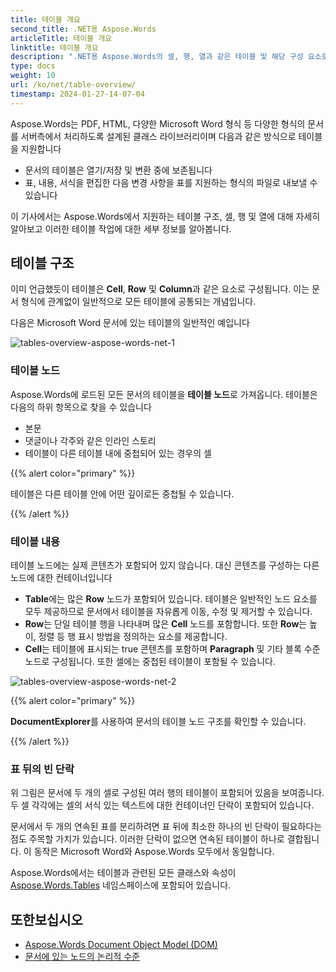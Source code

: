 ```yaml
---
title: 테이블 개요
second_title: .NET용 Aspose.Words
articleTitle: 테이블 개요
linktitle: 테이블 개요
description: ".NET용 Aspose.Words의 셀, 행, 열과 같은 테이블 및 해당 구성 요소로 작업합니다. C#의 테이블로 작업하는 방법."
type: docs
weight: 10
url: /ko/net/table-overview/
timestamp: 2024-01-27-14-07-04
---
```


Aspose.Words는 PDF, HTML, 다양한 Microsoft Word 형식 등 다양한 형식의 문서를 서버측에서 처리하도록 설계된 클래스 라이브러리이며 다음과 같은 방식으로 테이블을 지원합니다

* 문서의 테이블은 열기/저장 및 변환 중에 보존됩니다
* 표, 내용, 서식을 편집한 다음 변경 사항을 표를 지원하는 형식의 파일로 내보낼 수 있습니다

이 기사에서는 Aspose.Words에서 지원하는 테이블 구조, 셀, 행 및 열에 대해 자세히 알아보고 이러한 테이블 작업에 대한 세부 정보를 알아봅니다.

## 테이블 구조

이미 언급했듯이 테이블은 **Cell**, **Row** 및 **Column**과 같은 요소로 구성됩니다. 이는 문서 형식에 관계없이 일반적으로 모든 테이블에 공통되는 개념입니다.

다음은 Microsoft Word 문서에 있는 테이블의 일반적인 예입니다

![tables-overview-aspose-words-net-1](/words/net/table-overview/tables-overview-1.png)

### 테이블 노드

Aspose.Words에 로드된 모든 문서의 테이블을 **테이블 노드**로 가져옵니다. 테이블은 다음의 하위 항목으로 찾을 수 있습니다

- 본문
- 댓글이나 각주와 같은 인라인 스토리
- 테이블이 다른 테이블 내에 중첩되어 있는 경우의 셀

{{% alert color="primary" %}}

테이블은 다른 테이블 안에 어떤 깊이로든 중첩될 수 있습니다.

{{% /alert %}}

### 테이블 내용

테이블 노드에는 실제 콘텐츠가 포함되어 있지 않습니다. 대신 콘텐츠를 구성하는 다른 노드에 대한 컨테이너입니다

- **Table**에는 많은 **Row** 노드가 포함되어 있습니다. 테이블은 일반적인 노드 요소를 모두 제공하므로 문서에서 테이블을 자유롭게 이동, 수정 및 제거할 수 있습니다.
- **Row**는 단일 테이블 행을 나타내며 많은 **Cell** 노드를 포함합니다. 또한 **Row**는 높이, 정렬 등 행 표시 방법을 정의하는 요소를 제공합니다.
- **Cell**는 테이블에 표시되는 true 콘텐츠를 포함하며 **Paragraph** 및 기타 블록 수준 노드로 구성됩니다. 또한 셀에는 중첩된 테이블이 포함될 수 있습니다.

![tables-overview-aspose-words-net-2](/words/net/table-overview/tables-overview-2.png)

{{% alert color="primary" %}}

**DocumentExplorer**를 사용하여 문서의 테이블 노드 구조를 확인할 수 있습니다.

{{% /alert %}}

### 표 뒤의 빈 단락

위 그림은 문서에 두 개의 셀로 구성된 여러 행의 테이블이 포함되어 있음을 보여줍니다. 두 셀 각각에는 셀의 서식 있는 텍스트에 대한 컨테이너인 단락이 포함되어 있습니다.

문서에서 두 개의 연속된 표를 분리하려면 표 뒤에 최소한 하나의 빈 단락이 필요하다는 점도 주목할 가치가 있습니다. 이러한 단락이 없으면 연속된 테이블이 하나로 결합됩니다. 이 동작은 Microsoft Word와 Aspose.Words 모두에서 동일합니다.

Aspose.Words에서는 테이블과 관련된 모든 클래스와 속성이 [Aspose.Words.Tables](https://reference.aspose.com/words/net/aspose.words.tables/) 네임스페이스에 포함되어 있습니다.

## 또한보십시오

* [Aspose.Words Document Object Model (DOM)](/words/ko/net/aspose-words-document-object-model/)
* [문서에 있는 노드의 논리적 수준](/words/ko/net/logical-levels-of-nodes-in-a-document/)
